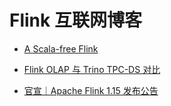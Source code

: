 # Flink 互联网博客

- [A Scala-free Flink](https://github.com/SophiaData/Bigdata_Note/blob/master/Bigdata-Framework/Bigdata-Calculation/Flink/A%20Scala-free%20Flink.md)

- [Flink OLAP 与 Trino TPC-DS 对比](https://github.com/SophiaData/Bigdata_Note/blob/master/Bigdata-Framework/Bigdata-Calculation/Flink/Flink%20OLAP%20%E4%B8%8E%20Trino%20TPC-DS%20%E5%AF%B9%E6%AF%94.md)

- [官宣｜Apache Flink 1.15 发布公告](https://mp.weixin.qq.com/s/Wza0etwPtXVm5SZ1a9kJlA)
